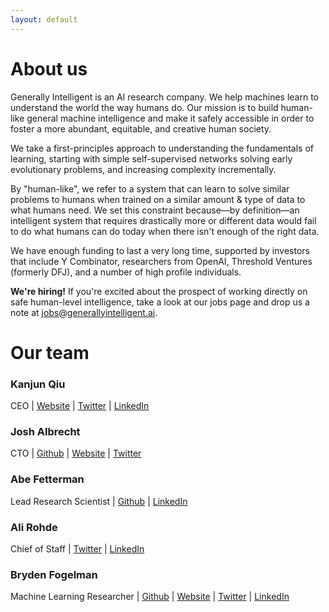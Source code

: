 ```yaml
---
layout: default
---
```


# About us
Generally Intelligent is an AI research company. We help machines learn to understand the world the way humans do. Our mission is to build human-like general machine intelligence and make it safely accessible in order to foster a more abundant, equitable, and creative human society. 

We take a first-principles approach to understanding the fundamentals of learning, starting with simple self-supervised networks solving early evolutionary problems, and increasing complexity incrementally. 

By "human-like", we refer to a system that can learn to solve similar problems to humans when trained on a similar amount & type of data to what humans need. We set this constraint because—by definition—an intelligent system that requires drastically more or different data would fail to do what humans can do today when there isn't enough of the right data.

We have enough funding to last a very long time, supported by investors that include Y Combinator, researchers from OpenAI, Threshold Ventures (formerly DFJ), and a number of high profile individuals. 

**We're hiring!** If you're excited about the prospect of working directly on safe human-level intelligence, take a look at our jobs page and drop us a note at [jobs@generallyintelligent.ai](mailto:jobs@generallyintelligent.ai).


# Our team

### **Kanjun Qiu**
CEO | [Website](https://kanjun.me) | [Twitter](https://twitter.com/kanjun) | [LinkedIn](https://www.linkedin.com/in/kanjun/)

### **Josh Albrecht**
CTO | [Github](https://github.com/joshalbrecht) | [Website](http://joshalbrecht.com/) | [Twitter](https://twitter.com/joshalbrecht)

### **Abe Fetterman**
Lead Research Scientist | [Github](https://github.com/abefetterman) | [LinkedIn](https://www.linkedin.com/in/abe-fetterman-85b57252/)

### **Ali Rohde**
Chief of Staff | [Twitter](https://twitter.com/RohdeAli) | [LinkedIn](https://www.linkedin.com/in/ali-rohde-90719970/)

### **Bryden Fogelman**
Machine Learning Researcher | [Github](https://github.com/brydenfogelman) | [Website](https://www.brydenfogelman.com/) | [Twitter](https://twitter.com/BrydenFogelman) | [LinkedIn](https://www.linkedin.com/in/brydenfogelman/)


